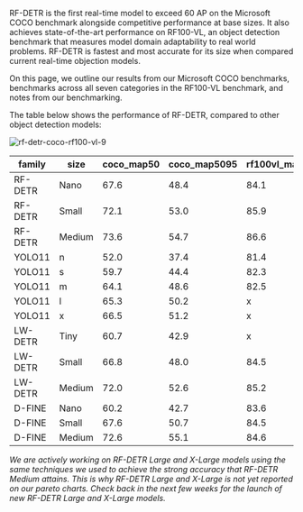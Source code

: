 RF-DETR is the first real-time model to exceed 60 AP on the Microsoft COCO benchmark alongside competitive performance at base sizes. It also achieves state-of-the-art performance on RF100-VL, an object detection benchmark that measures model domain adaptability to real world problems. RF-DETR is fastest and most accurate for its size when compared current real-time objection models.

On this page, we outline our results from our Microsoft COCO benchmarks, benchmarks across all seven categories in the RF100-VL benchmark, and notes from our benchmarking.

The table below shows the performance of RF-DETR, compared to other object detection models:

![rf-detr-coco-rf100-vl-9](https://media.roboflow.com/rfdetr/pareto.png)

|family|size  |coco_map50|coco_map5095|rf100vl_map50|rv100vl_map5095|latency|
|------|------|----------|------------|-------------|---------------|-------|
|RF-DETR|Nano  |67.6      |48.4        |84.1         |57.1           |2.32   |
|RF-DETR|Small |72.1      |53.0        |85.9         |59.6           |3.52   |
|RF-DETR|Medium|73.6      |54.7        |86.6         |60.6           |4.52   |
|YOLO11|n     |52.0      |37.4        |81.4         |55.3           |2.49   |
|YOLO11|s     |59.7      |44.4        |82.3         |56.2           |3.16   |
|YOLO11|m     |64.1      |48.6        |82.5         |56.5           |5.13   |
|YOLO11|l     |65.3      |50.2        |x            |x              |6.65   |
|YOLO11|x     |66.5      |51.2        |x            |x              |11.92  |
|LW-DETR|Tiny  |60.7      |42.9        |x            |x              |1.91   |
|LW-DETR|Small |66.8      |48.0        |84.5         |58.0           |2.62   |
|LW-DETR|Medium|72.0      |52.6        |85.2         |59.4           |4.49   |
|D-FINE |Nano  |60.2      |42.7        |83.6         |57.7           |2.12   |
|D-FINE |Small |67.6      |50.7        |84.5         |59.9           |3.55   |
|D-FINE |Medium|72.6      |55.1        |84.6         |60.2           |5.68   |

_We are actively working on RF-DETR Large and X-Large models using the same techniques we used to achieve the strong accuracy that RF-DETR Medium attains. This is why RF-DETR Large and X-Large is not yet reported on our pareto charts. Check back in the next few weeks for the launch of new RF-DETR Large and X-Large models._